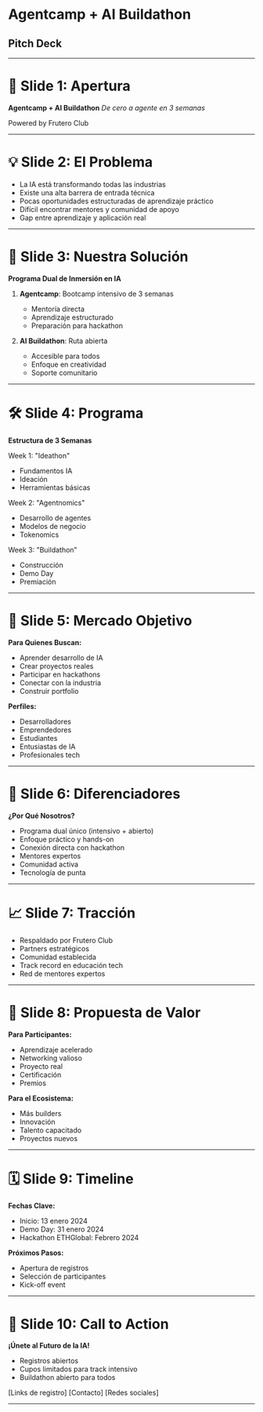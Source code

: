 # Agentcamp + AI Buildathon
## Pitch Deck

---

# 🚀 Slide 1: Apertura

**Agentcamp + AI Buildathon**
*De cero a agente en 3 semanas*

Powered by Frutero Club

---

# 💡 Slide 2: El Problema

- La IA está transformando todas las industrias
- Existe una alta barrera de entrada técnica
- Pocas oportunidades estructuradas de aprendizaje práctico
- Difícil encontrar mentores y comunidad de apoyo
- Gap entre aprendizaje y aplicación real

---

# 🎯 Slide 3: Nuestra Solución

**Programa Dual de Inmersión en IA**

1. **Agentcamp**: Bootcamp intensivo de 3 semanas
   - Mentoría directa
   - Aprendizaje estructurado
   - Preparación para hackathon

2. **AI Buildathon**: Ruta abierta
   - Accesible para todos
   - Enfoque en creatividad
   - Soporte comunitario

---

# 🛠 Slide 4: Programa

**Estructura de 3 Semanas**

Week 1: "Ideathon"
- Fundamentos IA
- Ideación
- Herramientas básicas

Week 2: "Agentnomics"
- Desarrollo de agentes
- Modelos de negocio
- Tokenomics

Week 3: "Buildathon"
- Construcción
- Demo Day
- Premiación

---

# 👥 Slide 5: Mercado Objetivo

**Para Quienes Buscan:**
- Aprender desarrollo de IA
- Crear proyectos reales
- Participar en hackathons
- Conectar con la industria
- Construir portfolio

**Perfiles:**
- Desarrolladores
- Emprendedores
- Estudiantes
- Entusiastas de IA
- Profesionales tech

---

# 🌟 Slide 6: Diferenciadores

**¿Por Qué Nosotros?**

- Programa dual único (intensivo + abierto)
- Enfoque práctico y hands-on
- Conexión directa con hackathon
- Mentores expertos
- Comunidad activa
- Tecnología de punta

---

# 📈 Slide 7: Tracción

- Respaldado por Frutero Club
- Partners estratégicos
- Comunidad establecida
- Track record en educación tech
- Red de mentores expertos

---

# 🎁 Slide 8: Propuesta de Valor

**Para Participantes:**
- Aprendizaje acelerado
- Networking valioso
- Proyecto real
- Certificación
- Premios

**Para el Ecosistema:**
- Más builders
- Innovación
- Talento capacitado
- Proyectos nuevos

---

# 🗓 Slide 9: Timeline

**Fechas Clave:**
- Inicio: 13 enero 2024
- Demo Day: 31 enero 2024
- Hackathon ETHGlobal: Febrero 2024

**Próximos Pasos:**
- Apertura de registros
- Selección de participantes
- Kick-off event

---

# 🤝 Slide 10: Call to Action

**¡Únete al Futuro de la IA!**

- Registros abiertos
- Cupos limitados para track intensivo
- Buildathon abierto para todos

[Links de registro]
[Contacto]
[Redes sociales]

---